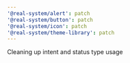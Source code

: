 ```yaml
---
'@real-system/alert': patch
'@real-system/button': patch
'@real-system/icon': patch
'@real-system/theme-library': patch
---
```


Cleaning up intent and status type usage
